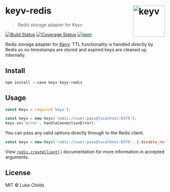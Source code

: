 # keyv-redis [<img width="100" align="right" src="https://rawgit.com/lukechilds/keyv/master/media/logo.svg" alt="keyv">](https://github.com/lukechilds/keyv)

> Redis storage adapter for Keyv

[![Build Status](https://travis-ci.org/lukechilds/keyv-redis.svg?branch=master)](https://travis-ci.org/lukechilds/keyv-redis)
[![Coverage Status](https://coveralls.io/repos/github/lukechilds/keyv-redis/badge.svg?branch=master)](https://coveralls.io/github/lukechilds/keyv-redis?branch=master)
[![npm](https://img.shields.io/npm/v/keyv-redis.svg)](https://www.npmjs.com/package/keyv-redis)

Redis storage adapter for [Keyv](https://github.com/lukechilds/keyv). TTL functionality is handled directly by Redis so no timestamps are stored and expired keys are cleaned up internally.

## Install

```shell
npm install --save keyv keyv-redis
```

## Usage

```js
const Keyv = require('keyv');

const keyv = new Keyv('redis://user:pass@localhost:6379');
keyv.on('error', handleConnectionError);
```

You can pass any valid options directly through to the Redis client.

```js
const keyv = new Keyv('redis://user:pass@localhost:6379', { disable_resubscribing: true });
```
View [`redis.createClient()`](https://github.com/NodeRedis/node_redis#rediscreateclient) documentation for more information in accepted arguments.

## License

MIT © Luke Childs
